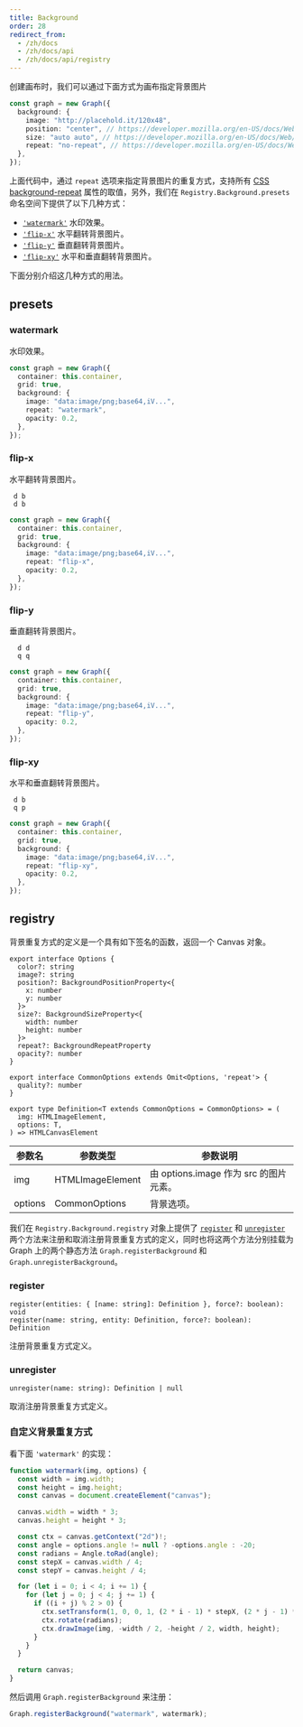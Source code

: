 ```yaml
---
title: Background
order: 28
redirect_from:
  - /zh/docs
  - /zh/docs/api
  - /zh/docs/api/registry
---
```


创建画布时，我们可以通过下面方式为画布指定背景图片

```ts
const graph = new Graph({
  background: {
    image: "http://placehold.it/120x48",
    position: "center", // https://developer.mozilla.org/en-US/docs/Web/CSS/background-position
    size: "auto auto", // https://developer.mozilla.org/en-US/docs/Web/CSS/background-size
    repeat: "no-repeat", // https://developer.mozilla.org/en-US/docs/Web/CSS/background-repeat
  },
});
```

上面代码中，通过 `repeat` 选项来指定背景图片的重复方式，支持所有 [CSS background-repeat](https://developer.mozilla.org/en-US/docs/Web/CSS/background-repeat) 属性的取值，另外，我们在 `Registry.Background.presets` 命名空间下提供了以下几种方式：

- [`'watermark'`](#watermark) 水印效果。
- [`'flip-x'`](#flip-x) 水平翻转背景图片。
- [`'flip-y'`](#flip-y) 垂直翻转背景图片。
- [`'flip-xy'`](#flip-xy) 水平和垂直翻转背景图片。

下面分别介绍这几种方式的用法。

## presets

### watermark

水印效果。

```ts
const graph = new Graph({
  container: this.container,
  grid: true,
  background: {
    image: "data:image/png;base64,iV...",
    repeat: "watermark",
    opacity: 0.2,
  },
});
```

<!-- <iframe src="/demos/api/registry/background/watermark"></iframe> -->

### flip-x

水平翻转背景图片。

```
 d b
 d b
```

```ts
const graph = new Graph({
  container: this.container,
  grid: true,
  background: {
    image: "data:image/png;base64,iV...",
    repeat: "flip-x",
    opacity: 0.2,
  },
});
```

<!-- <iframe src="/demos/api/registry/background/flip-x"></iframe> -->

### flip-y

垂直翻转背景图片。

```
  d d
  q q
```

```ts
const graph = new Graph({
  container: this.container,
  grid: true,
  background: {
    image: "data:image/png;base64,iV...",
    repeat: "flip-y",
    opacity: 0.2,
  },
});
```

<!-- <iframe src="/demos/api/registry/background/flip-y"></iframe> -->

### flip-xy

水平和垂直翻转背景图片。

```
 d b
 q p
```

```ts
const graph = new Graph({
  container: this.container,
  grid: true,
  background: {
    image: "data:image/png;base64,iV...",
    repeat: "flip-xy",
    opacity: 0.2,
  },
});
```

<!-- <iframe src="/demos/api/registry/background/flip-xy"></iframe> -->

## registry

背景重复方式的定义是一个具有如下签名的函数，返回一个 Canvas 对象。

```sign
export interface Options {
  color?: string
  image?: string
  position?: BackgroundPositionProperty<{
    x: number
    y: number
  }>
  size?: BackgroundSizeProperty<{
    width: number
    height: number
  }>
  repeat?: BackgroundRepeatProperty
  opacity?: number
}

export interface CommonOptions extends Omit<Options, 'repeat'> {
  quality?: number
}

export type Definition<T extends CommonOptions = CommonOptions> = (
  img: HTMLImageElement,
  options: T,
) => HTMLCanvasElement
```

| 参数名  | 参数类型         | 参数说明                               |
| ------- | ---------------- | -------------------------------------- |
| img     | HTMLImageElement | 由 options.image 作为 src 的图片元素。 |
| options | CommonOptions    | 背景选项。                             |

我们在 `Registry.Background.registry` 对象上提供了 [`register`](#register) 和 [`unregister`](#unregister) 两个方法来注册和取消注册背景重复方式的定义，同时也将这两个方法分别挂载为 Graph 上的两个静态方法 `Graph.registerBackground` 和 `Graph.unregisterBackground`。

### register

```sign
register(entities: { [name: string]: Definition }, force?: boolean): void
register(name: string, entity: Definition, force?: boolean): Definition
```

注册背景重复方式定义。

### unregister

```sign
unregister(name: string): Definition | null
```

取消注册背景重复方式定义。

### 自定义背景重复方式

看下面 `'watermark'` 的实现：

```ts
function watermark(img, options) {
  const width = img.width;
  const height = img.height;
  const canvas = document.createElement("canvas");

  canvas.width = width * 3;
  canvas.height = height * 3;

  const ctx = canvas.getContext("2d")!;
  const angle = options.angle != null ? -options.angle : -20;
  const radians = Angle.toRad(angle);
  const stepX = canvas.width / 4;
  const stepY = canvas.height / 4;

  for (let i = 0; i < 4; i += 1) {
    for (let j = 0; j < 4; j += 1) {
      if ((i + j) % 2 > 0) {
        ctx.setTransform(1, 0, 0, 1, (2 * i - 1) * stepX, (2 * j - 1) * stepY);
        ctx.rotate(radians);
        ctx.drawImage(img, -width / 2, -height / 2, width, height);
      }
    }
  }

  return canvas;
}
```

然后调用 `Graph.registerBackground` 来注册：

```ts
Graph.registerBackground("watermark", watermark);
```
